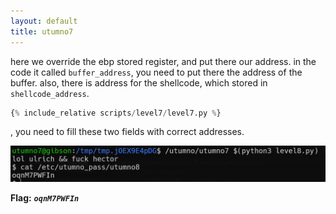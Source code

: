 ```yaml
---
layout: default
title: utumno7
---
```




here we override the ebp stored register, and put there our address. in the code it called `buffer_address`, you need to put there the address of the buffer.
also, there is address for the shellcode, which stored in `shellcode_address`.
```python
{% include_relative scripts/level7/level7.py %}
```
, you need to fill these two fields with correct addresses.

![image](./images/level7.png)

**Flag:** ***`oqnM7PWFIn`*** 
